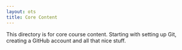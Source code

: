 ```yaml
---
layout: ots
title: Core Content 
---
```


This directory is for core course content. Starting with setting up Git, creating a GitHub account and all that nice stuff.
